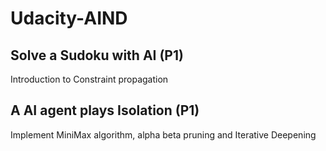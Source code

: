 # Udacity-AIND

## Solve a Sudoku with AI (P1)
Introduction to Constraint propagation

## A AI agent plays Isolation (P1)
Implement MiniMax algorithm, alpha beta pruning and Iterative Deepening
